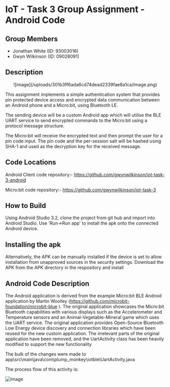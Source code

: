 # IoT - Task 3 Group Assignment - Android Code

## Group Members

- Jonathan White (ID: 93003016)
- Gwyn Wilkinson (ID: 09028091)


## Description

<center>![image](/uploads/301b3ff6ada6cd74dead2339fae8a1ca/image.png)</center>

This assignment implements a simple authentication system that provides pin protected device access and encrypted data communication between an Android phone and a Micro:bit, using Bluetooth LE.

The sending device will be a custom Android app which will utilise the BLE UART service to send encrypted commands to the Micro:bit using a protocol message structure.

The Micro:bit will receive the encrypted text and then prompt the user for a pin code input. The pin code and the per-session salt will be hashed using SHA-1 and used as the decryption key for the received message.

## Code Locations

Android Client code repository:- https://github.com/gwynwilkinson/iot-task-3-android

Micro:bit code repository:- https://github.com/gwynwilkinson/iot-task-3

## How to Build

Using Android Studio 3.2, clone the project from git hub and import into Android Studio. Use 'Run->Run app' to install the apk onto the connected Android device.

## Installing the apk

Alternatively, the APK can be manually installed if the device is set to allow installation from unapproved sources in the security settings. Download the APK from the APK directory in the respository and install

## Android Code Description

The Android application is derived from the example Micro:bit BLE Android application by Martin Woolley (https://github.com/microbit-foundation/microbit-blue ). The original application showcases the Micro:bit Bluetooth capabilities with various displays such as the Accelerometer and Temperature sensors and an Animal-Vegetable-Mineral game which uses the UART service. 
The original application provides Open-Source Bluetooth Low Energy device discovery and connection libraries which have been reused for the new custom application. The irrelevant parts of the original application have been removed, and the UartActivity class has been heavily modified to support the new functionality

The bulk of the changes were made to app\src\main\java\com\plump_monkey\iotble\UartActivity.java

The process flow of this activity is:

![image](/uploads/9e60f64f1f4c0ed39f43a846c1ab4ef5/image.png)

